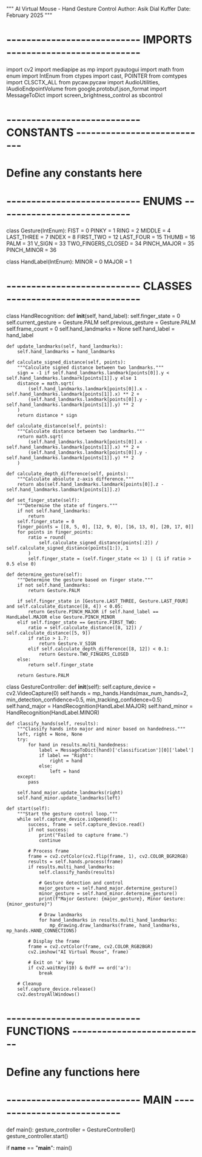 """
AI Virtual Mouse - Hand Gesture Control
Author: Asik Dial Kuffer
Date: February 2025
"""

# --------------------------- IMPORTS ---------------------------
import cv2
import mediapipe as mp
import pyautogui
import math
from enum import IntEnum
from ctypes import cast, POINTER
from comtypes import CLSCTX_ALL
from pycaw.pycaw import AudioUtilities, IAudioEndpointVolume
from google.protobuf.json_format import MessageToDict
import screen_brightness_control as sbcontrol

# --------------------------- CONSTANTS ---------------------------
# Define any constants here

# --------------------------- ENUMS ---------------------------
class Gesture(IntEnum):
    FIST = 0
    PINKY = 1
    RING = 2
    MIDDLE = 4
    LAST_THREE = 7
    INDEX = 8
    FIRST_TWO = 12
    LAST_FOUR = 15
    THUMB = 16
    PALM = 31
    V_SIGN = 33
    TWO_FINGERS_CLOSED = 34
    PINCH_MAJOR = 35
    PINCH_MINOR = 36

class HandLabel(IntEnum):
    MINOR = 0
    MAJOR = 1

# --------------------------- CLASSES ---------------------------
class HandRecognition:
    def __init__(self, hand_label):
        self.finger_state = 0
        self.current_gesture = Gesture.PALM
        self.previous_gesture = Gesture.PALM
        self.frame_count = 0
        self.hand_landmarks = None
        self.hand_label = hand_label

    def update_landmarks(self, hand_landmarks):
        self.hand_landmarks = hand_landmarks

    def calculate_signed_distance(self, points):
        """Calculate signed distance between two landmarks."""
        sign = -1 if self.hand_landmarks.landmark[points[0]].y < self.hand_landmarks.landmark[points[1]].y else 1
        distance = math.sqrt(
            (self.hand_landmarks.landmark[points[0]].x - self.hand_landmarks.landmark[points[1]].x) ** 2 +
            (self.hand_landmarks.landmark[points[0]].y - self.hand_landmarks.landmark[points[1]].y) ** 2
        )
        return distance * sign

    def calculate_distance(self, points):
        """Calculate distance between two landmarks."""
        return math.sqrt(
            (self.hand_landmarks.landmark[points[0]].x - self.hand_landmarks.landmark[points[1]].x) ** 2 +
            (self.hand_landmarks.landmark[points[0]].y - self.hand_landmarks.landmark[points[1]].y) ** 2
        )

    def calculate_depth_difference(self, points):
        """Calculate absolute z-axis difference."""
        return abs(self.hand_landmarks.landmark[points[0]].z - self.hand_landmarks.landmark[points[1]].z)

    def set_finger_state(self):
        """Determine the state of fingers."""
        if not self.hand_landmarks:
            return
        self.finger_state = 0
        finger_points = [[8, 5, 0], [12, 9, 0], [16, 13, 0], [20, 17, 0]]
        for points in finger_points:
            ratio = round(
                self.calculate_signed_distance(points[:2]) / self.calculate_signed_distance(points[1:]), 1
            )
            self.finger_state = (self.finger_state << 1) | (1 if ratio > 0.5 else 0)

    def determine_gesture(self):
        """Determine the gesture based on finger state."""
        if not self.hand_landmarks:
            return Gesture.PALM

        if self.finger_state in [Gesture.LAST_THREE, Gesture.LAST_FOUR] and self.calculate_distance([8, 4]) < 0.05:
            return Gesture.PINCH_MAJOR if self.hand_label == HandLabel.MAJOR else Gesture.PINCH_MINOR
        elif self.finger_state == Gesture.FIRST_TWO:
            ratio = self.calculate_distance([8, 12]) / self.calculate_distance([5, 9])
            if ratio > 1.7:
                return Gesture.V_SIGN
            elif self.calculate_depth_difference([8, 12]) < 0.1:
                return Gesture.TWO_FINGERS_CLOSED
        else:
            return self.finger_state

        return Gesture.PALM

class GestureController:
    def __init__(self):
        self.capture_device = cv2.VideoCapture(0)
        self.hands = mp_hands.Hands(max_num_hands=2, min_detection_confidence=0.5, min_tracking_confidence=0.5)
        self.hand_major = HandRecognition(HandLabel.MAJOR)
        self.hand_minor = HandRecognition(HandLabel.MINOR)

    def classify_hands(self, results):
        """Classify hands into major and minor based on handedness."""
        left, right = None, None
        try:
            for hand in results.multi_handedness:
                label = MessageToDict(hand)['classification'][0]['label']
                if label == "Right":
                    right = hand
                else:
                    left = hand
        except:
            pass

        self.hand_major.update_landmarks(right)
        self.hand_minor.update_landmarks(left)

    def start(self):
        """Start the gesture control loop."""
        while self.capture_device.isOpened():
            success, frame = self.capture_device.read()
            if not success:
                print("Failed to capture frame.")
                continue

            # Process frame
            frame = cv2.cvtColor(cv2.flip(frame, 1), cv2.COLOR_BGR2RGB)
            results = self.hands.process(frame)
            if results.multi_hand_landmarks:
                self.classify_hands(results)

                # Gesture detection and control
                major_gesture = self.hand_major.determine_gesture()
                minor_gesture = self.hand_minor.determine_gesture()
                print(f"Major Gesture: {major_gesture}, Minor Gesture: {minor_gesture}")

                # Draw landmarks
                for hand_landmarks in results.multi_hand_landmarks:
                    mp_drawing.draw_landmarks(frame, hand_landmarks, mp_hands.HAND_CONNECTIONS)

            # Display the frame
            frame = cv2.cvtColor(frame, cv2.COLOR_RGB2BGR)
            cv2.imshow("AI Virtual Mouse", frame)

            # Exit on 'a' key
            if cv2.waitKey(10) & 0xFF == ord('a'):
                break

        # Cleanup
        self.capture_device.release()
        cv2.destroyAllWindows()

# --------------------------- FUNCTIONS ---------------------------
# Define any functions here

# --------------------------- MAIN ---------------------------
def main():
    gesture_controller = GestureController()
    gesture_controller.start()

if __name__ == "__main__":
    main()
